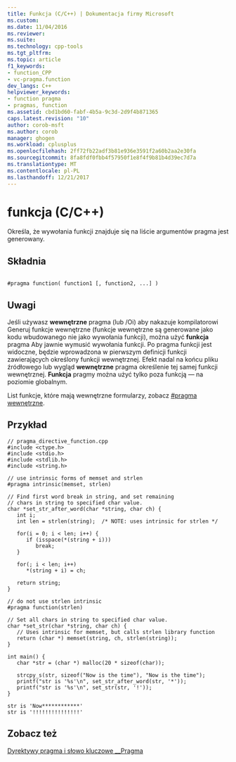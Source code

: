 ```yaml
---
title: Funkcja (C/C++) | Dokumentacja firmy Microsoft
ms.custom: 
ms.date: 11/04/2016
ms.reviewer: 
ms.suite: 
ms.technology: cpp-tools
ms.tgt_pltfrm: 
ms.topic: article
f1_keywords:
- function_CPP
- vc-pragma.function
dev_langs: C++
helpviewer_keywords:
- function pragma
- pragmas, function
ms.assetid: cbd1bd60-fabf-4b5a-9c3d-2d9f4b871365
caps.latest.revision: "10"
author: corob-msft
ms.author: corob
manager: ghogen
ms.workload: cplusplus
ms.openlocfilehash: 2ff72fb22adf3b81e936e3591f2a60b2aa2e30fa
ms.sourcegitcommit: 8fa8fdf0fbb4f57950f1e8f4f9b81b4d39ec7d7a
ms.translationtype: MT
ms.contentlocale: pl-PL
ms.lasthandoff: 12/21/2017
---
```

# <a name="function-cc"></a>funkcja (C/C++)
Określa, że wywołania funkcji znajduje się na liście argumentów pragma jest generowany.  
  
## <a name="syntax"></a>Składnia  
  
```  
  
#pragma function( function1 [, function2, ...] )  
```  
  
## <a name="remarks"></a>Uwagi  
 Jeśli używasz **wewnętrzne** pragma (lub /Oi) aby nakazuje kompilatorowi Generuj funkcje wewnętrzne (funkcje wewnętrzne są generowane jako kodu wbudowanego nie jako wywołania funkcji), można użyć **funkcja** pragma Aby jawnie wymusić wywołania funkcji. Po pragma funkcji jest widoczne, będzie wprowadzona w pierwszym definicji funkcji zawierających określony funkcji wewnętrznej. Efekt nadal na końcu pliku źródłowego lub wygląd **wewnętrzne** pragma określenie tej samej funkcji wewnętrznej. **Funkcja** pragmy można użyć tylko poza funkcją — na poziomie globalnym.  
  
 List funkcje, które mają wewnętrzne formularzy, zobacz [#pragma wewnętrzne](../preprocessor/intrinsic.md).  
  
## <a name="example"></a>Przykład  
  
```  
// pragma_directive_function.cpp  
#include <ctype.h>  
#include <stdio.h>  
#include <stdlib.h>  
#include <string.h>  
  
// use intrinsic forms of memset and strlen  
#pragma intrinsic(memset, strlen)  
  
// Find first word break in string, and set remaining  
// chars in string to specified char value.  
char *set_str_after_word(char *string, char ch) {  
   int i;  
   int len = strlen(string);  /* NOTE: uses intrinsic for strlen */  
  
   for(i = 0; i < len; i++) {  
      if (isspace(*(string + i)))   
         break;  
   }  
  
   for(; i < len; i++)   
      *(string + i) = ch;  
  
   return string;  
}  
  
// do not use strlen intrinsic  
#pragma function(strlen)  
  
// Set all chars in string to specified char value.  
char *set_str(char *string, char ch) {  
   // Uses intrinsic for memset, but calls strlen library function  
   return (char *) memset(string, ch, strlen(string));  
}  
  
int main() {  
   char *str = (char *) malloc(20 * sizeof(char));  
  
   strcpy_s(str, sizeof("Now is the time"), "Now is the time");  
   printf("str is '%s'\n", set_str_after_word(str, '*'));  
   printf("str is '%s'\n", set_str(str, '!'));  
}  
```  
  
```Output  
str is 'Now************'  
str is '!!!!!!!!!!!!!!!'  
```  
  
## <a name="see-also"></a>Zobacz też  
 [Dyrektywy pragma i słowo kluczowe __Pragma](../preprocessor/pragma-directives-and-the-pragma-keyword.md)
